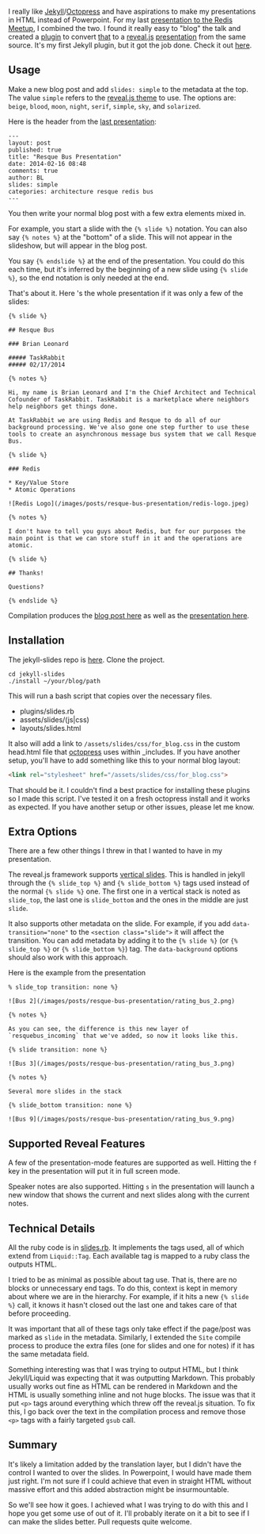 I really like [Jekyll](http://jekyllrb.com/)/[Octopress](http://octopress.org/) and have aspirations to make my presentations in HTML instead of Powerpoint. For my last [presentation to the Redis Meetup](http://www.meetup.com/San-Francisco-Redis-Meetup/events/164972192/), I combined the two. I found it really easy to "blog" the talk and created a [plugin](https://github.com/bleonard/jekyll-slides) to convert [that](http://www.bleonard.com/blog/2014/02/16/resque-bus-presentation/) to a [reveal.js](http://lab.hakim.se/reveal-js) [presentation](http://www.bleonard.com/blog/2014/02/16/resque-bus-presentation/slides) from the same source. It's my first Jekyll plugin, but it got the job done. Check it out [here](https://github.com/bleonard/jekyll-slides).

## Usage

Make a new blog post and add `slides: simple` to the metadata at the top. The value `simple` refers to the [reveal.js theme](http://lab.hakim.se/reveal-js/?theme=solarized#/themes) to use. The options are: `beige`, `blood`, `moon`, `night`, `serif`, `simple`, `sky`, and `solarized`.

Here is the header from the [last presentation](http://www.bleonard.com/blog/2014/02/16/resque-bus-presentation/slides):

    ---
    layout: post
    published: true
    title: "Resque Bus Presentation"
    date: 2014-02-16 08:48
    comments: true
    author: BL
    slides: simple
    categories: architecture resque redis bus
    ---

You then write your normal blog post with a few extra elements mixed in. 

For example, you start a slide with the `{% slide %}` notation. You can also say `{% notes %}` at the "bottom" of a slide. This will not appear in the slideshow, but will appear in the blog post.

You say `{% endslide %}` at the end of the presentation. You could do this each time, but it's inferred by the beginning of a new slide using `{% slide %}`, so the end notation is only needed at the end.

That's about it. Here 's the whole presentation if it was only a few of the slides:

    {% slide %}

    ## Resque Bus

    ### Brian Leonard

    ##### TaskRabbit
    ##### 02/17/2014

    {% notes %}

    Hi, my name is Brian Leonard and I'm the Chief Architect and Technical Cofounder of TaskRabbit. TaskRabbit is a marketplace where neighbors help neighbors get things done.

    At TaskRabbit we are using Redis and Resque to do all of our background processing. We've also gone one step further to use these tools to create an asynchronous message bus system that we call Resque Bus.

    {% slide %}

    ### Redis

    * Key/Value Store
    * Atomic Operations

    ![Redis Logo](/images/posts/resque-bus-presentation/redis-logo.jpeg)

    {% notes %}

    I don't have to tell you guys about Redis, but for our purposes the main point is that we can store stuff in it and the operations are atomic.
    
    {% slide %}

    ## Thanks!

    Questions?

    {% endslide %}

Compilation produces the [blog post here](http://www.bleonard.com/blog/2014/02/16/resque-bus-presentation/) as well as the [presentation here](http://www.bleonard.com/blog/2014/02/16/resque-bus-presentation/slides).

<!-- more -->

## Installation

The jekyll-slides repo is [here](https://github.com/bleonard/jekyll-slides). Clone the project.

    cd jekyll-slides
    ./install ~/your/blog/path
    
This will run a bash script that copies over the necessary files.

* plugins/slides.rb
* assets/slides/(js|css)
* layouts/slides.html

It also will add a link to `/assets/slides/css/for_blog.css` in the custom head.html file that [octopress](http://octopress.org/) uses within _includes. If you have another setup, you'll have to add something like this to your normal blog layout:

```html
<link rel="stylesheet" href="/assets/slides/css/for_blog.css">
```

That should be it. I couldn't find a best practice for installing these plugins so I made this script. I've tested it on a fresh octopress install and it works as expected. If you have another setup or other issues, please let me know.

## Extra Options

There are a few other things I threw in that I wanted to have in my presentation.

The reveal.js framework supports [vertical slides](http://lab.hakim.se/reveal-js/#/2). This is handled in jekyll through the `{% slide_top %}` and `{% slide_bottom %}` tags used instead of the normal `{% slide %}` one. The first one in a vertical stack is noted as `slide_top`, the last one is `slide_bottom` and the ones in the middle are just `slide`.

It also supports other metadata on the slide. For example, if you add `data-transition="none"` to the `<section class="slide">` it will affect the transition. You can add metadata by adding it to the `{% slide %}` (or `{% slide_top %}` or `{% slide_bottom %}`) tag. The `data-background` options should also work with this approach. 

Here is the example from the presentation

    % slide_top transition: none %}

    ![Bus 2](/images/posts/resque-bus-presentation/rating_bus_2.png)

    {% notes %}

    As you can see, the difference is this new layer of `resquebus_incoming` that we've added, so now it looks like this.

    {% slide transition: none %}

    ![Bus 3](/images/posts/resque-bus-presentation/rating_bus_3.png)

    {% notes %}
    
    Several more slides in the stack
    
    {% slide_bottom transition: none %}

    ![Bus 9](/images/posts/resque-bus-presentation/rating_bus_9.png)

## Supported Reveal Features

A few of the presentation-mode features are supported as well. Hitting the `f` key in the presentation will put it in full screen mode.

Speaker notes are also supported. Hitting `s` in the presentation will launch a new window that shows the current and next slides along with the current notes.

## Technical Details

All the ruby code is in [slides.rb](https://github.com/bleonard/jekyll-slides/blob/master/slides.rb). It implements the tags used, all of which extend from `Liquid::Tag`. Each available tag is mapped to a ruby class the outputs HTML. 

I tried to be as minimal as possible about tag use. That is, there are no blocks or unnecessary end tags. To do this, context is kept in memory about where we are in the hierarchy. For example, if it hits a new `{% slide %}` call, it knows it hasn't closed out the last one and takes care of that before proceeding.

It was important that all of these tags only take effect if the page/post was marked as `slide` in the metadata. Similarly, I extended the `Site` compile process to produce the extra files (one for slides and one for notes) if it has the same metadata field.

Something interesting was that I was trying to output HTML, but I think Jekyll/Liquid was expecting that it was outputting Markdown. This probably usually works out fine as HTML can be rendered in Markdown and the HTML is usually something inline and not huge blocks. The issue was that it put `<p>` tags around everything which threw off the reveal.js situation. To fix this, I go back over the text in the compilation process and remove those `<p>` tags with a fairly targeted `gsub` call.

## Summary

It's likely a limitation added by the translation layer, but I didn't have the control I wanted to over the slides. In Powerpoint, I would have made them just right. I'm not sure if I could achieve that even in straight HTML without massive effort and this added abstraction might be insurmountable.

So we'll see how it goes. I achieved what I was trying to do with this and I hope you get some use of out of it. I'll probably iterate on it a bit to see if I can make the slides better. Pull requests quite welcome.
